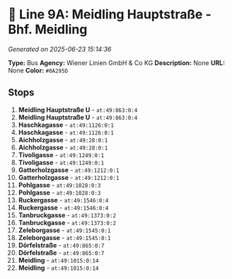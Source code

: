 # 🚌 Line 9A: Meidling Hauptstraße - Bhf. Meidling

*Generated on 2025-06-23 15:14:36*

**Type:** Bus
**Agency:** Wiener Linien GmbH & Co KG
**Description:** None
**URL:** None
**Color:** `#0A295D`

## Stops

1. **Meidling Hauptstraße U** - `at:49:863:0:4`
2. **Meidling Hauptstraße U** - `at:49:863:0:4`
3. **Haschkagasse** - `at:49:1126:0:1`
4. **Haschkagasse** - `at:49:1126:0:1`
5. **Aichholzgasse** - `at:49:28:0:1`
6. **Aichholzgasse** - `at:49:28:0:1`
7. **Tivoligasse** - `at:49:1249:0:1`
8. **Tivoligasse** - `at:49:1249:0:1`
9. **Gatterholzgasse** - `at:49:1212:0:1`
10. **Gatterholzgasse** - `at:49:1212:0:1`
11. **Pohlgasse** - `at:49:1028:0:3`
12. **Pohlgasse** - `at:49:1028:0:3`
13. **Ruckergasse** - `at:49:1546:0:4`
14. **Ruckergasse** - `at:49:1546:0:4`
15. **Tanbruckgasse** - `at:49:1373:0:2`
16. **Tanbruckgasse** - `at:49:1373:0:2`
17. **Zeleborgasse** - `at:49:1545:0:1`
18. **Zeleborgasse** - `at:49:1545:0:1`
19. **Dörfelstraße** - `at:49:865:0:7`
20. **Dörfelstraße** - `at:49:865:0:7`
21. **Meidling** - `at:49:1015:0:14`
22. **Meidling** - `at:49:1015:0:14`